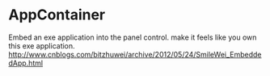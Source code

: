 # AppContainer
Embed an exe application into the panel control. make it feels like you own this exe application.
http://www.cnblogs.com/bitzhuwei/archive/2012/05/24/SmileWei_EmbeddedApp.html
